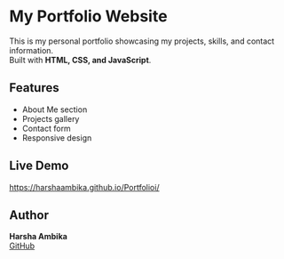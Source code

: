 # My Portfolio Website

This is my personal portfolio showcasing my projects, skills, and contact information.  
Built with **HTML, CSS, and JavaScript**.

## Features
- About Me section  
- Projects gallery  
- Contact form  
- Responsive design  

## Live Demo
 https://harshaambika.github.io/Portfolioi/

## Author
**Harsha Ambika**  
  [GitHub](https://github.com/Harshaambika)
